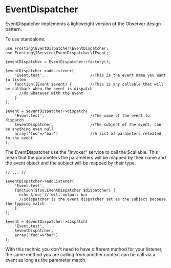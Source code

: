 EventDispatcher
===============

EventDispatcher implements a lightweight version of the Observer design
pattern.

To use standalone:

    use Frosting\EventDispatcher\EventDispatcher;
    use Frosting\IService\EventDispatcher\IEvent;

    $eventDispatcher = EventDispatcher::factory();

    $eventDispatcher->addListener(
        'Event.test',                    //This is the event name you want to listen
        function(IEvent $event) {        //This is any callable that will be callback when the event is dispatch
          //do whatever with the event
        }
    );

    $event = $eventDispatcher->dispatch(
        'Event.test',                    //The name of the event to dispatch
        $eventDispatcher,                //The subject of the event, can be anything even null
        array('foo'=>'bar')              //A list of parameters releated to the event
    );

The EventDispatcher use the "invoker" service to call the $callable. This mean 
that the parameters the parameters will be mapped by their name and the event
object and the subject will be mapped by their type.

    // ... //

    $eventDispatcher->addListener(
        'Event.test',                    
        function($foo,EventDispatcher $dispatcher) {       
          echo $foo; // will output: bar
          //$dispatcher is the event dispatcher set as the subject because the typping match
        }
    );

    $event = $eventDispatcher->dispatch(
        'Event.test',                
        $eventDispatcher,
        array('foo'=>'bar')
    );

With this technic you don't need to have different method for your listener,
the same method you are calling from another context can be call via a event
as long as the parameter match.